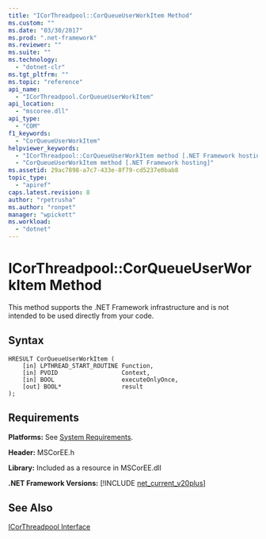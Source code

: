 ```yaml
---
title: "ICorThreadpool::CorQueueUserWorkItem Method"
ms.custom: ""
ms.date: "03/30/2017"
ms.prod: ".net-framework"
ms.reviewer: ""
ms.suite: ""
ms.technology: 
  - "dotnet-clr"
ms.tgt_pltfrm: ""
ms.topic: "reference"
api_name: 
  - "ICorThreadpool.CorQueueUserWorkItem"
api_location: 
  - "mscoree.dll"
api_type: 
  - "COM"
f1_keywords: 
  - "CorQueueUserWorkItem"
helpviewer_keywords: 
  - "ICorThreadpool::CorQueueUserWorkItem method [.NET Framework hosting]"
  - "CorQueueUserWorkItem method [.NET Framework hosting]"
ms.assetid: 29ac7898-a7c7-433e-8f79-cd5237e0bab8
topic_type: 
  - "apiref"
caps.latest.revision: 8
author: "rpetrusha"
ms.author: "ronpet"
manager: "wpickett"
ms.workload: 
  - "dotnet"
---
```

# ICorThreadpool::CorQueueUserWorkItem Method
This method supports the .NET Framework infrastructure and is not intended to be used directly from your code.  
  
## Syntax  
  
```  
HRESULT CorQueueUserWorkItem (  
    [in] LPTHREAD_START_ROUTINE Function,  
    [in] PVOID                  Context,  
    [in] BOOL                   executeOnlyOnce,  
    [out] BOOL*                 result  
);  
```  
  
## Requirements  
 **Platforms:** See [System Requirements](../../../../docs/framework/get-started/system-requirements.md).  
  
 **Header:** MSCorEE.h  
  
 **Library:** Included as a resource in MSCorEE.dll  
  
 **.NET Framework Versions:** [!INCLUDE [net_current_v20plus](../../../../includes/net-current-v20plus-md.md)]  
  
## See Also  
 [ICorThreadpool Interface](../../../../docs/framework/unmanaged-api/hosting/icorthreadpool-interface.md)
